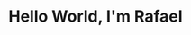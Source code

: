 <!DOCTYPE html>
<html>
  <head>
    <title>Hello World </title>
  </head>
  <body>
    <h1> Hello World, I'm Rafael</h1>
  </body>
</html>
